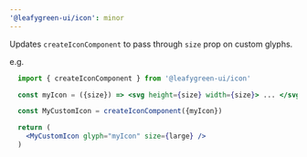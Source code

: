 ```yaml
---
'@leafygreen-ui/icon': minor
---
```


Updates `createIconComponent` to pass through `size` prop on custom glyphs. 

e.g.
```jsx
  import { createIconComponent } from '@leafygreen-ui/icon'

  const myIcon = ({size}) => <svg height={size} width={size}> ... </svg>

  const MyCustomIcon = createIconComponent({myIcon})

  return (
    <MyCustomIcon glyph="myIcon" size={large} />
  )
```
